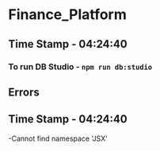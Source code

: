 # Finance_Platform

## Time Stamp - 04:24:40

### To run DB Studio - ``` npm run db:studio ```

## Errors
## Time Stamp - 04:24:40
-Cannot find namespace 'JSX'
